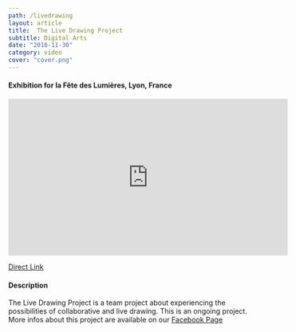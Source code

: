 ```yaml
---
path: /livedrawing
layout: article
title:  The Live Drawing Project
subtitle: Digital Arts
date: "2018-11-30"
category: video
cover: "cover.png"
---
```


#### Exhibition for la Fête des Lumières, Lyon, France
<iframe src="https://www.facebook.com/plugins/video.php?href=https%3A%2F%2Fwww.facebook.com%2FTheLiveDrawingProject%2Fvideos%2F348178015994128%2F&show_text=0&width=560" width="560" height="315"  scrolling="no" frameborder="0"></iframe>

[Direct Link](https://www.facebook.com/TheLiveDrawingProject/videos/348178015994128/)


#### Description

The Live Drawing Project is a team project about experiencing the possibilities of collaborative and live drawing.
This is an ongoing project.  
More infos about this project are available on our [Facebook Page](https://www.facebook.com/TheLiveDrawingProject/)
